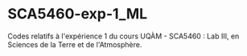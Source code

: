 # SCA5460-exp-1_ML
Codes relatifs à l'expérience 1 du cours UQÀM - SCA5460 : Lab III, en Sciences de la Terre et de l'Atmosphère.
